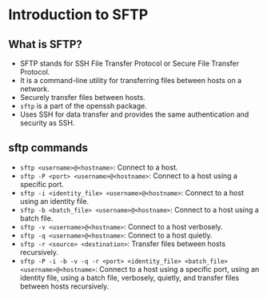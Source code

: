# Introduction to SFTP

## What is SFTP?

- SFTP stands for SSH File Transfer Protocol or Secure File Transfer Protocol.
- It is a command-line utility for transferring files between hosts on a network.
- Securely transfer files between hosts.
- `sftp` is a part of the openssh package.
- Uses SSH for data transfer and provides the same authentication and security as SSH.

## sftp commands

- `sftp <username>@<hostname>`: Connect to a host.
- `sftp -P <port> <username>@<hostname>`: Connect to a host using a specific port.
- `sftp -i <identity_file> <username>@<hostname>`: Connect to a host using an identity file.
- `sftp -b <batch_file> <username>@<hostname>`: Connect to a host using a batch file.
- `sftp -v <username>@<hostname>`: Connect to a host verbosely.
- `sftp -q <username>@<hostname>`: Connect to a host quietly.
- `sftp -r <source> <destination>`: Transfer files between hosts recursively.
- `sftp -P -i -b -v -q -r <port> <identity_file> <batch_file> <username>@<hostname>`: Connect to a host using a specific port, using an identity file, using a batch file, verbosely, quietly, and transfer files between hosts recursively.
